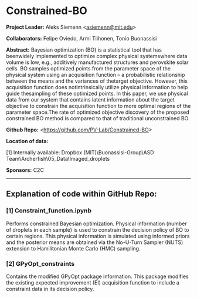 # Constrained-BO

**Project Leader:** Aleks Siemenn \<<asiemenn@mit.edu>\>

**Collaborators:** Felipe Oviedo, Armi Tiihonen, Tonio Buonassisi

**Abstract:** Bayesian optimization (BO) is a statistical tool that has beenwidely implemented to optimize complex physical systemswhere data volume is low, e.g., additively manufactured structures and perovskite solar cells. BO samples optimized points from the parameter space of the physical system using an acquisition function – a probabilistic relationship between the means and the variances of thetarget objective. However, this acquisition function does notintrinsically utilize physical information to help guide thesampling of these optimized points. In this paper, we use physical data from our system that contains latent information about the target objective to constrain the acquisition function to more optimal regions of the parameter space.The rate of optimized objective discovery of the proposed constrained BO method is compared to that of traditional unconstrained BO.

**Github Repo:** \<<https://github.com/PV-Lab/Constrained-BO>\>

**Location of data:**

[1] Internally available: Dropbox (MIT)\Buonassisi-Group\ASD Team\Archerfish\05_Data\Imaged_droplets

**Sponsors:** C2C

*******

## Explanation of code within GitHub Repo:

### [1] Constraint_function.ipynb
Performs constrained Bayesian optimization. Physical information (number of droplets in each sample) is used to constrain the decision policy of BO to certain regions. This physical information is simulated using informed priors and the posterior means are obtained via the No-U-Turn Sampler (NUTS) extension to Hamilitonian Monte Carlo (HMC) sampling.

### [2] GPyOpt_constraints
Contains the modified GPyOpt package information. This package modifies the existing expected improvement (EI) acquisition function to include a constraint data in its decision policy.
